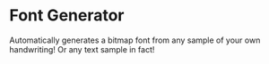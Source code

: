 # Font Generator
Automatically generates a bitmap font from any sample of your own handwriting! Or any text sample in fact!
